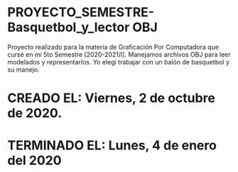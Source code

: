 # PROYECTO_SEMESTRE-Basquetbol_y_lector OBJ
 Proyecto realizado para la materia de Graficación Por Computadora que cursé en mi 5to Semestre [2020-2021/I]. Manejamos archivos OBJ para leer modelados y representarlos. Yo elegí trabajar con un balón de basquetbol y su manejo.

# CREADO EL: Viernes, 2 de octubre de 2020.
# TERMINADO EL: Lunes, 4 de enero del 2020
